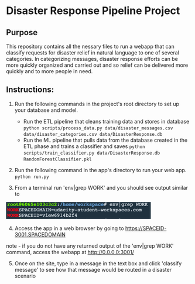 # Disaster Response Pipeline Project

## Purpose

This repository contains all the nessary files to run a webapp that can classify requests for disaster relief in natural language to one of several categories. In categorizing messages, disaster response efforts can be more quickly organized and carried out and so relief can be delivered more quickly and to more people in need.

## Instructions:
1. Run the following commands in the project's root directory to set up your database and model.

    - Run the ETL pipeline that cleans training data and stores in database
        `python scripts/process_data.py data/disaster_messages.csv data/disaster_categories.csv data/DisasterResponse.db`
    - Run the ML pipeline that pulls data from the database created in the ETL phase and trains a classifier and saves
        `python scripts/train_classifier.py data/DisasterResponse.db RandomForestClassifier.pkl`

2. Run the following command in the app's directory to run your web app.
    `python run.py`

3. From a terminal run 'env|grep WORK' and you should see output similar to

![TerminalScreenshot](/images/TerminalScreenshot.png)

4. Access the app in a web browser by going to https://SPACEID-3001.SPACEDOMAIN

note - if you do not have any returned output of the 'env|grep WORK' command, access the webapp at http://0.0.0.0:3001/

5. Once on the site, type in a message in the text box and click 'classify message' to see how that message would be routed in a disaster scenario
